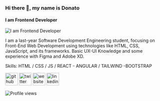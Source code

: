 ### Hi there 👋, my name is Donato
#### I am Frontend Developer
![I am Frontend Developer](https://media-exp1.licdn.com/dms/image/C5616AQELnCqPjtxwOw/profile-displaybackgroundimage-shrink_350_1400/0/1619828834469?e=1631750400&v=beta&t=TjRZ349toHUjQEy7mbevhenLg2c8e3ikUWMfEInLksQ)

I am a last-year Software Development Engineering student, focusing on Front-End Web Development using technologies like HTML, CSS, JavaScript, and its frameworks. Basic UX-UI Knowledge and some experience with Figma and Adobe XD.

Skills: HTML / CSS / JS / REACT - ANGULAR / TAILWIND -BOOTSTRAP



[<img src='https://github.githubassets.com/images/modules/logos_page/GitHub-Mark.png' alt='github' height='40'>](https://github.com/DonytXz)  [<img src='https://about.twitter.com/content/dam/about-twitter/en/brand-toolkit/brand-download-img-1.jpg.twimg.1920.jpg' alt='twitter' height='40'>](https://twitter.com/@Donato_99)  [<img src='https://img.icons8.com/cotton/452/website.png' alt='website' height='40'>](https://donytxz.github.io/Bit/)  [<img src='https://content.linkedin.com/content/dam/me/business/en-us/amp/brand-site/v2/bg/LI-Bug.svg.original.svg' alt='linkedin' height='40'>](https://www.linkedin.com/in/donatoalvarezdev/) 

![Profile views](https://gpvc.arturio.dev/DonytXz)  
